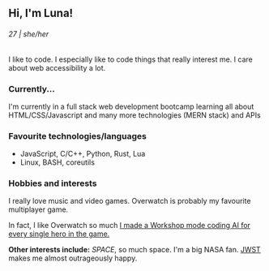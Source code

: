 ## Hi, I'm Luna!
###### 27 | she/her
I like to code. I especially like to code things that really interest me. I care about web accessibility a lot.
### Currently...
I'm currently in a full stack web development bootcamp learning all about HTML/CSS/Javascript and many more technologies (MERN stack) and APIs 

### Favourite technologies/languages
- JavaScript, C/C++, Python, Rust, Lua
- Linux, BASH, coreutils

### Hobbies and interests
I really love music and video games. Overwatch is probably my favourite multiplayer game. 

In fact, I like Overwatch so much [I made a Workshop mode coding AI for every single hero in the game.](https://github.com/snowlune/ravensaidome)

**Other interests include:** *SPACE*, so much space. I'm a big NASA fan. [JWST](https://jwst.nasa.gov/) makes me almost outrageously happy.
